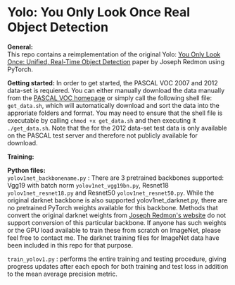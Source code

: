 # Yolo: You Only Look Once Real Object Detection
 
**General:**
<br>
This repo contains a reimplementation of the original Yolo: [You Only Look Once: Unified, Real-Time Object Detection](https://arxiv.org/abs/1506.02640) paper by Joseph Redmon using PyTorch. 

**Getting started:**
In order to get started, the PASCAL VOC 2007 and 2012 data-set is requiered. You can either manually download the data manually from the [PASCAL VOC homepage](http://host.robots.ox.ac.uk/pascal/VOC/) or simply call the following shell file: `get_data.sh`, which will automatically download and sort the data into the approriate folders and format. You may need to ensure that the shell file is executable by calling `chmod +x get_data.sh` and then executing it `./get_data.sh`. Note that the for the 2012 data-set test data is only available on the PASCAL test server and therefore not publicly available for download. 

**Training:**

**Python files:**
<br>
`yolov1net_backbonename.py` : There are 3 pretrained backbones supported: Vgg19 with batch norm `yolov1net_vgg19bn.py`, Resnet18 `yolov1net_resnet18.py`
 and Resnet50 `yolov1net_resnet50.py`. While the original darknet backbone is also supported yolov1net_darknet.py, there are no pretrained PyTorch weights available for this backbone. Methods that convert the original darknet weights from [Joseph Redmon's website](https://pjreddie.com/darknet/imagenet/) do not support conversion of this particular backbone. If anyone has such weights or the GPU load available to train these from scratch on ImageNet, please feel free to contact me. The darknet training files for ImageNet data have been included in this repo for that purpose. 
 
`train_yolov1.py` : performs the entire training and testing procedure, giving progress updates after each epoch for both training and test loss in addition to the mean average precision metric. 

